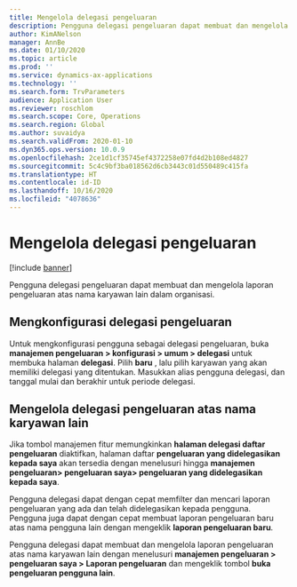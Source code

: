 ```yaml
---
title: Mengelola delegasi pengeluaran
description: Pengguna delegasi pengeluaran dapat membuat dan mengelola laporan pengeluaran atas nama karyawan lain dalam organisasi.
author: KimANelson
manager: AnnBe
ms.date: 01/10/2020
ms.topic: article
ms.prod: ''
ms.service: dynamics-ax-applications
ms.technology: ''
ms.search.form: TrvParameters
audience: Application User
ms.reviewer: roschlom
ms.search.scope: Core, Operations
ms.search.region: Global
ms.author: suvaidya
ms.search.validFrom: 2020-01-10
ms.dyn365.ops.version: 10.0.9
ms.openlocfilehash: 2ce1d1cf35745ef4372258e07fd4d2b108ed4827
ms.sourcegitcommit: 5c4c9bf3ba018562d6cb3443c01d550489c415fa
ms.translationtype: HT
ms.contentlocale: id-ID
ms.lasthandoff: 10/16/2020
ms.locfileid: "4078636"
---
```

# <a name="manage-expense-delegation"></a>Mengelola delegasi pengeluaran

[!include [banner](../includes/banner.md)]

Pengguna delegasi pengeluaran dapat membuat dan mengelola laporan pengeluaran atas nama karyawan lain dalam organisasi.

## <a name="configuring-expense-delegation"></a>Mengkonfigurasi delegasi pengeluaran

Untuk mengkonfigurasi pengguna sebagai delegasi pengeluaran, buka **manajemen pengeluaran > konfigurasi > umum > delegasi** untuk membuka halaman **delegasi**. Pilih **baru** , lalu pilih karyawan yang akan memiliki delegasi yang ditentukan. Masukkan alias pengguna delegasi, dan tanggal mulai dan berakhir untuk periode delegasi.

## <a name="managing-expense-delegation-on-behalf-of-another-employee"></a>Mengelola delegasi pengeluaran atas nama karyawan lain

Jika tombol manajemen fitur memungkinkan **halaman delegasi daftar pengeluaran** diaktifkan, halaman daftar **pengeluaran yang didelegasikan kepada saya** akan tersedia dengan menelusuri hingga **manajemen pengeluaran> pengeluaran saya> pengeluaran yang didelegasikan kepada saya**.

Pengguna delegasi dapat dengan cepat memfilter dan mencari laporan pengeluaran yang ada dan telah didelegasikan kepada pengguna. Pengguna juga dapat dengan cepat membuat laporan pengeluaran baru atas nama pengguna lain dengan mengeklik **laporan pengeluaran baru**.

Pengguna delegasi dapat membuat dan mengelola laporan pengeluaran atas nama karyawan lain dengan menelusuri **manajemen pengeluaran > pengeluaran saya > Laporan pengeluaran** dan mengeklik tombol **buka pengeluaran pengguna lain**.
